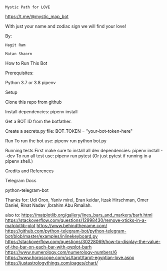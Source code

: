 	Mystic Path for LOVE

https://t.me/@mystic_map_bot

With just your name and zodiac sign we will find your love!

By:

	Hagit Ram

	Matan Shaorn


How to Run This Bot

Prerequisites:

Python 3.7 or 3.8
pipenv


Setup


Clone this repo from github


Install dependencies: pipenv install


Get a BOT ID from the botfather.


Create a secrets.py file:
  BOT_TOKEN = "your-bot-token-here"



Run
To run the bot use:
pipenv run python bot.py

Running tests
First make sure to install all dev dependencies:
pipenv install --dev
To run all test  use:
pipenv run pytest
(Or just pytest if running in a pipenv shell.)

Credits and References

Telegram Docs

python-telegram-bot

Thanks for: Udi Oron, Yaniv mirel, Eran keidar, Itzak Hirschman, Omer Daniel, Rinat Nadav ,Ibrahim Abu Rmailah.

also to:
https://matplotlib.org/gallery/lines_bars_and_markers/barh.html
https://stackoverflow.com/questions/12998430/remove-xticks-in-a-matplotlib-plot
https://www.behindthename.com/
https://github.com/python-telegram-bot/python-telegram-bot/blob/master/examples/inlinekeyboard.py
https://stackoverflow.com/questions/30228069/how-to-display-the-value-of-the-bar-on-each-bar-with-pyplot-barh
https://www.numerology.com/numerology-numbers/6
https://www.horoscope.com/us/tarot/tarot-egyptian-love.aspx
https://justastrologythings.com/pages/chart/
